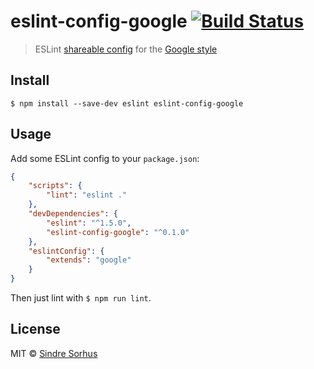 # eslint-config-google [![Build Status](https://travis-ci.org/sindresorhus/eslint-config-google.svg?branch=master)](https://travis-ci.org/sindresorhus/eslint-config-google)

> ESLint [shareable config](http://eslint.org/docs/developer-guide/shareable-configs.html) for the [Google style](http://google.github.io/styleguide/javascriptguide.xml)


## Install

```
$ npm install --save-dev eslint eslint-config-google
```


## Usage

Add some ESLint config to your `package.json`:

```json
{
	"scripts": {
		"lint": "eslint ."
	},
	"devDependencies": {
		"eslint": "^1.5.0",
		"eslint-config-google": "^0.1.0"
	},
	"eslintConfig": {
		"extends": "google"
	}
}
```

Then just lint with `$ npm run lint`.


## License

MIT © [Sindre Sorhus](http://sindresorhus.com)
